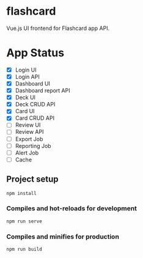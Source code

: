 # flashcard

Vue.js UI frontend for Flashcard app API.

# App Status

- [x] Login UI
- [x] Login API
- [x] Dashboard UI
- [x] Dashboard report API
- [x] Deck UI
- [x] Deck CRUD API
- [x] Card UI
- [x] Card CRUD API
- [ ] Review UI
- [ ] Review API
- [ ] Export Job
- [ ] Reporting Job
- [ ] Alert Job
- [ ] Cache
## Project setup
```
npm install
```

### Compiles and hot-reloads for development
```
npm run serve
```

### Compiles and minifies for production
```
npm run build
```

